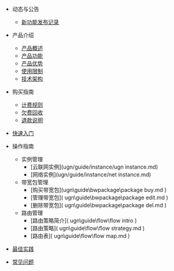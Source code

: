 

- 动态与公告
  - [新功能发布记录](ugn/newfunctions/newfunctions.md)
- 产品介绍
  
  - [产品概述](ugn/intro/description.md)
  - [产品功能](ugn/intro/function.md)
  - [产品优势](ugn/intro/advantages.md)
  - [使用限制](ugn/intro/limit.md)
  - [技术架构](ugn/intro/architecture.md)
- 购买指南
  - [计费规则](ugn/buy/charge.md)
  - [欠费回收](ugn/buy/recycle.md)
  - [退款说明](ugn/buy/refund)
- [快速入门](ugn/fast/fast.md)
- 操作指南
  - 实例管理
    - [云联网实例](ugn/guide/instance/ugn instance.md)
    - [网络实例](ugn/guide/instance/net instance.md)
  - 带宽包管理
    - [购买带宽包](ugn\guide\bwpackage\package buy.md )
    - [管理带宽包]( ugn\guide\bwpackage\package edit.md )
    - [删除带宽包]( ugn\guide\bwpackage\package del.md )
  - 路由管理
    - [路由策略简介]( ugn\guide\flow\flow intro )
    - [路由策略]( ugn\guide\flow\flow strategy.md )
    - [路由表]( ugn\guide\flow\flow map.md )
- [最佳实践](ugn/bestpractice/bestpractice.md)
- [常见问题](ugn/faq/faq.md)